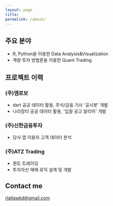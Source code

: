 ```yaml
---
layout: page
title:
permalink: /about/
---
```


## 주요 분야
- R, Python을 이용한 Data Analysis&Visualization
- 계량 투자 방법론을 이용한 Quant Trading


## 프로젝트 이력

### (주)엠로보
- dart 공공 데이터 활용, 주식/금융 기사 '공시봇' 개발
- 나라장터 공공 데이터 활용, '입찰 공고 알리미' 개발

### (주)신한금융투자
- 당사 앱 이용자 고객 데이터 분석

### (주)ATZ Trading
- 퀀트 트레이딩
- 투자자산 매매 로직 설계 및 개발


## Contact me
rlatlawkd@gmail.com
